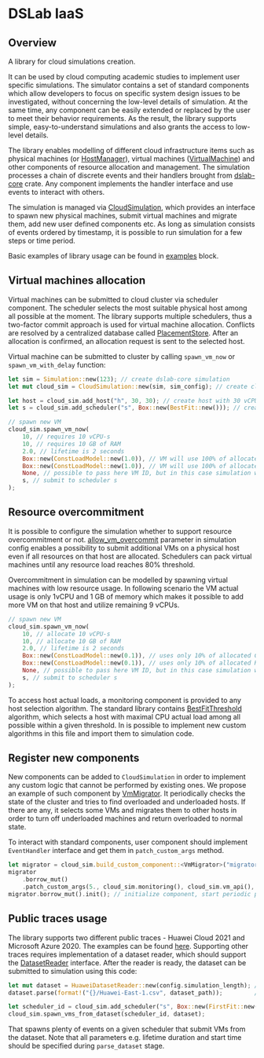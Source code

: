 # DSLab IaaS

## Overview

A library for cloud simulations creation.

It can be used by cloud computing academic studies to implement user specific simulations. The simulator contains a set of standard components which allow developers to focus on specific system design issues to be investigated, without concerning the low-level details of simulation. At the same time, any component can be easily extended or replaced by the user to meet their behavior requirements. As the result, the library supports simple, easy-to-understand simulations and also grants the access to low-level details.

The library enables modelling of different cloud infrastructure items such as physical machines (or [HostManager](https://github.com/osukhoroslov/dslab/blob/main/crates/dslab-iaas/src/core/host_manager.rs)), virtual machines ([VirtualMachine](https://github.com/osukhoroslov/dslab/blob/main/crates/dslab-iaas/src/core/vm.rs)) and other components of resource allocation and management. The simulation processes a chain of discrete events and their handlers brought from [dslab-core](https://github.com/osukhoroslov/dslab/tree/main/crates/dslab-core) crate. Any component implements the handler interface and use events to interact with others.

The simulation is managed via [CloudSimulation](https://github.com/osukhoroslov/dslab/blob/main/crates/dslab-iaas/src/simulation.rs#L25), which provides an interface to spawn new physical machines, submit virtual machines and migrate them, add new user defined components etc. As long as simulation consists of events ordered by timestamp, it is possible to run simulation for a few steps or time period. 

Basic examples of library usage can be found in [examples](https://github.com/osukhoroslov/dslab/blob/main/examples/iaas/src/main.rs) block.

## Virtual machines allocation

Virtual machines can be submitted to cloud cluster via scheduler component. The scheduler selects the most suitable physical host among all possible at the moment. The library supports multiple schedulers, thus a two-factor commit approach is used for virtual machine allocation. Conflicts are resolved by a centralized database called [PlacementStore](https://github.com/osukhoroslov/dslab/blob/main/crates/dslab-iaas/src/core/placement_store.rs#L20). After an allocation is confirmed, an allocation request is sent to the selected host.

Virtual machine can be submitted to cluster by calling `spawn_vm_now` or `spawn_vm_with_delay` function:

```rust
let sim = Simulation::new(123); // create dslab-core simulation
let mut cloud_sim = CloudSimulation::new(sim, sim_config); // create cloud simulation

let host = cloud_sim.add_host("h", 30, 30); // create host with 30 vCPU-s and 30 GB of RAM 
let s = cloud_sim.add_scheduler("s", Box::new(BestFit::new())); // create scheduler which uses Best Fit packing algorithm

// spawn new VM
cloud_sim.spawn_vm_now(
    10, // requires 10 vCPU-s
    10, // requires 10 GB of RAM
    2.0, // lifetime is 2 seconds
    Box::new(ConstLoadModel::new(1.0)), // VM will use 100% of allocated CPU resources
    Box::new(ConstLoadModel::new(1.0)), // VM will use 100% of allocated RAM resources
    None, // possible to pass here VM ID, but in this case simulation will generate it itself
    s, // submit to scheduler s
);
```

## Resource overcommitment

It is possible to configure the simulation whether to support resource overcommitment or not. [allow_vm_overcommit](https://github.com/osukhoroslov/dslab/blob/main/crates/dslab-iaas/src/core/config.rs#L27) parameter in simulation config enables a possibility to submit additional VMs on a physical host even if all resources on that host are allocated. Schedulers can pack virtual machines until any resource load reaches 80% threshold.

Overcommitment in simulation can be modelled by spawning virtual machines with low resource usage. In following scenario the VM actual usage is only 1vCPU and 1 GB of memory which makes it possible to add more VM on that host and utilize remaining 9 vCPUs.

```rust
// spawn new VM
cloud_sim.spawn_vm_now(
    10, // allocate 10 vCPU-s
    10, // allocate 10 GB of RAM
    2.0, // lifetime is 2 seconds
    Box::new(ConstLoadModel::new(0.1)), // uses only 10% of allocated CPU
    Box::new(ConstLoadModel::new(0.1)), // uses only 10% of allocated RAM
    None, // possible to pass here VM ID, but in this case simulation will generate it itself
    s, // submit to scheduler s
);
```

To access host actual loads, a monitoring component is provided to any host selection algorithm. The standard library contains [BestFitThreshold](https://github.com/osukhoroslov/dslab/blob/main/crates/dslab-iaas/src/core/vm_placement_algorithm.rs#L87) algorithm, which selects a host with maximal CPU actual load among all possible within a given threshold. In is possible to implement new custom algorithms in this file and import them to simulation code.

## Register new components

New components can be added to `CloudSimulation` in order to implement any custom logic that cannot be performed by existing ones. We propose an example of such component by [VmMigrator](https://github.com/osukhoroslov/dslab/blob/main/crates/dslab-iaas/src/extensions/vm_migrator.rs#L22). It periodically checks the state of the cluster and tries to find overloaded and underloaded hosts. If there are any, it selects some VMs and migrates them to other hosts in order to turn off underloaded machines and return overloaded to normal state.

To interact with standard components, user component should implement `EventHandler` interface and get them in `patch_custom_args` method.

```rust
let migrator = cloud_sim.build_custom_component::<VmMigrator>("migrator"); // create component
migrator
    .borrow_mut()
    .patch_custom_args(5., cloud_sim.monitoring(), cloud_sim.vm_api(), cloud_sim.sim_config()); // pass required standard components
migrator.borrow_mut().init(); // initialize component, start periodic process
```

## Public traces usage

The library supports two different public traces - Huawei Cloud 2021 and Microsoft Azure 2020. The examples can be found [here](https://github.com/osukhoroslov/dslab/tree/main/examples/iaas-traces). Supporting other traces requires implementation of a dataset reader, which should support the [DatasetReader](https://github.com/osukhoroslov/dslab/blob/main/crates/dslab-iaas/src/extensions/dataset_reader.rs#L10) interface. After the reader is ready, the dataset can be submitted to simulation using this code:

```rust
let mut dataset = HuaweiDatasetReader::new(config.simulation_length); // create dataset
dataset.parse(format!("{}/Huawei-East-1.csv", dataset_path));         // parse dataset file

let scheduler_id = cloud_sim.add_scheduler("s", Box::new(FirstFit::new())); // create scheduler where to submit dataset VMs
cloud_sim.spawn_vms_from_dataset(scheduler_id, dataset);
```

That spawns plenty of events on a given scheduler that submit VMs from the dataset. Note that all parameters e.g. lifetime duration and start time should be specified during `parse_dataset` stage.
